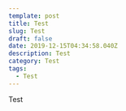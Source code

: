 ```yaml
---
template: post
title: Test
slug: Test
draft: false
date: 2019-12-15T04:34:58.040Z
description: Test
category: Test
tags:
  - Test
---
```

Test
